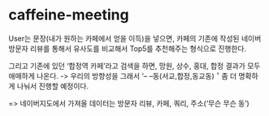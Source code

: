 # caffeine-meeting

User는 문장(내가 원하는 카페에서 얻을 이득)을 넣으면,
카페의 기존에 작성된 네이버 방문자 리뷰를 통해서 유사도를 비교해서 Top5를 추천해주는 형식으로 진행한다. 

그리고 기존에 있던 ‘합정역 카페’라고 검색을 하면, 망원, 상수, 홍대, 합정 결과가 모두 애매하게 나온다. -> 우리의 방향성을 그래서 ‘– –동(서교,합정,동교동)＇좀 더 명확하게 나눠서 진행할 예정이다. 

=> 네이버지도에서 가져올 데이터는 방문자 리뷰, 카페, 쿼리, 주소(‘무슨 무슨 동’)
